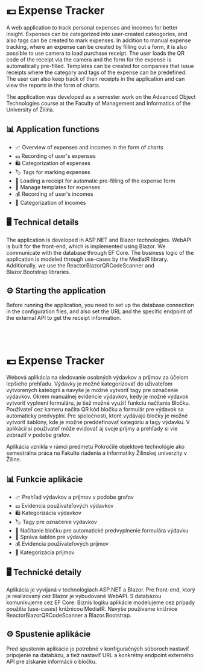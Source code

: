 # 💶 Expense Tracker
A web application to track personal expenses and incomes for better insight. Expenses can be categorized into user-created cateogories, and also tags can be created to mark expenses. In addition to manual expense tracking, where an expense can be created by filling out a form, it is also possible to use camera to load purchase receipt. The user loads the QR code of the receipt via the camera and the form for the expense is automatically pre-filled. Templates can be created for companies that issue receipts where the category and tags of the expense can be predefined. The user can also keep track of their receipts in the application and can view the reports in the form of charts.

The application was developed as a semester work on the Advanced Object Technologies course at the Faculty of Management and Informatics of the University of Žilina.

## 📊 Application functions
- 📈 Overview of expenses and incomes in the form of charts
- 💶 Recording of user's expenses
- 🛍️ Categorization of expenses
- 🏷️ Tags for marking expenses
- 🧾 Loading a receipt for automatic pre-filling of the expense form
- 📑 Manage templates for expenses
- 💰 Recording of user's incomes
- 💸 Categorization of incomes

## 🖥️ Technical details
The application is developed in ASP.NET and Blazor technologies. WebAPI is built for the front-end, which is implemented using Blazor. We communicate with the database through EF Core. The business logic of the application is modeled through use-cases by the MediatR library. Additionally, we use the ReactorBlazorQRCodeScanner and Blazor.Bootstrap libraries.

## ⚙️ Starting the application
Before running the application, you need to set up the database connection in the configuration files, and also set the URL and the specific endpoint of the external API to get the receipt information.

<br>
<br>



# 💶 Expense Tracker
Webová aplikácia na sledovanie osobných výdavkov a príjmov za účelom lepšieho prehľadu. Výdavky je možné kategorizovať do uživateľom vytvorených kateógrií a navyše je možné vytvoriť tagy pre označenie výdavkov. Okrem manuálnej evidencie výdavkov, kedy je možné výdavok vytvoriť vyplnení formuláru, je tiež možné využiť funkciu načítania Bločku. Používateľ cez kameru načíta QR kód bločku a formulár pre výdavok sa automaticky predvyplní. Pre spoločnosti, ktoré vydávajú bločky je možné vytvoriť šablóny, kde je možné preddefinovať kategóriu a tagy výdavku. V aplikácií si používateľ môže evidovať aj svoje príjmy a prehľady si vie zobraziť v podobe grafov.

Aplikácia vznikla v rámci predmetu Pokročilé objektové technológie ako semestrálna práca na Fakulte riadenia a informatiky Žilinskej univerzity v Žiline.

## 📊 Funkcie aplikácie
- 📈 Prehľad výdavkov a príjmov v podobe grafov
- 💶 Evidencia používateľových výdavkov
- 🛍 Kategorizácia výdavkov
- 🏷 Tagy pre označenie výdavkov
- 🧾 Načítanie bločku pre automatické predvyplnenie formulára výdavku
- 📑 Správa šablón pre výdavky
- 💰 Evidencia používateľových príjmov
- 💸 Kategorizácia príjmov

## 🖥 Technické detaily
Aplikácia je vyvíjaná v technológiach ASP.NET a Blazor. Pre front-end, ktorý je realizovaný cez Blazor je vybudované WebAPI. S databázou komunikujeme cez EF Core. Biznis logiku aplikácie modelujeme cez prípady použitia (use-cases) knižnicou MediatR. Navyše používame knižnice ReactorBlazorQRCodeScanner a Blazor.Bootstrap.

## ⚙️ Spustenie aplikácie
Pred spustením aplikácie je potrebné v konfiguračných súboroch nastaviť pripojenie na databázu, a tiež nastaviť URL a konkrétny endpoint externého API pre získanie informácií o bločku.

